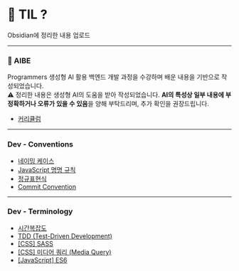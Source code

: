 # 📝 TIL ?

Obsidian에 정리한 내용 업로드

---

### 🌱 AIBE

Programmers 생성형 AI 활용 백엔드 개발 과정을 수강하며 배운 내용을 기반으로 작성되었습니다.<br>
⚠️ 정리한 내용은 생성형 AI의 도움을 받아 작성되었습니다. **AI의 특성상 일부 내용에 부정확하거나 오류가 있을 수 있음**을 양해 부탁드리며, 추가 확인을 권장드립니다.

- [커리큘럼](./aibe/curriculum.md)

---

### Dev - Conventions

- [네이밍 케이스](./conventions/네이밍%20케이스%20종류.md)
- [JavaScript 명명 규칙](./conventions/JavaScript%20명명%20규칙.md)
- [정규표현식](./conventions/정규표현식.md)
- [Commit Convention](./conventions/Commit%20Convention.md)

---

### Dev - Terminology

- [시간복잡도](./terminology/시간%20복잡도.md)
- [TDD (Test-Driven Development)](<./terminology/TDD%20(Test-Driven%20Development).md>)
- [[CSS] SASS](./terminology/SASS.md)
- [[CSS] 미디어 쿼리 (Media Query)](<./terminology/미디어%20쿼리%20(Media%20Queries).md>)
- [[JavaScript] ES6](./terminology/ES6.md)
